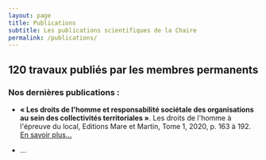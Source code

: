 ```yaml
---
layout: page
title: Publications
subtitle: Les publications scientifiques de la Chaire
permalink: /publications/
---
```


## 120 travaux publiés par les membres permanents

### Nos dernières publications :

- **« Les droits de l'homme et responsabilité sociétale des organisations au sein des collectivités territoriales »**. Les droits de l'homme à l'épreuve du local, Editions Mare et Martin, Tome 1, 2020, p. 163 à 192. [En savoir plus...](http://www.mareetmartin.com/livre/les-droits-de-lhomme-a-lepreuve-du-local-tome-1)

- ...